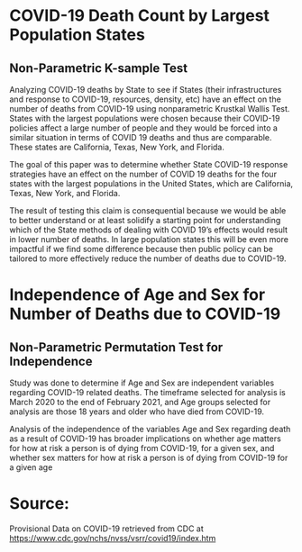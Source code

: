 # COVID-19 Death Count by Largest Population States
## Non-Parametric K-sample Test

Analyzing COVID-19 deaths by State to see if States (their infrastructures and response to COVID-19, resources, density, etc)
have an effect on the number of deaths from COVID-19 using nonparametric Krustkal Wallis Test. 
States with the largest populations were chosen because their COVID-19 policies affect a large number of people and
they would be forced into a similar situation in terms of COVID 19 deaths and thus are comparable. These
states are California, Texas, New York, and Florida. 

The goal of this paper was to determine whether State COVID-19 response strategies have an effect on the
number of COVID 19 deaths for the four states with the largest populations in the United States, which are
California, Texas, New York, and Florida.

The result of testing this claim is consequential because we would be able to better understand or at least solidify a starting point for understanding
which of the State methods of dealing with COVID 19’s effects would result in lower number of deaths. In large population
states this will be even more impactful if we find some difference because then public policy can be tailored
to more effectively reduce the number of deaths due to COVID-19.



# Independence of Age and Sex for Number of Deaths due to COVID-19

##  Non-Parametric Permutation Test for Independence


Study was done to determine if Age and Sex are independent variables regarding COVID-19 related deaths.
The timeframe selected for analysis is March 2020 to the end of February 2021, and Age groups selected for analysis
are those 18 years and older who have died from COVID-19.

Analysis of the independence of the variables Age and Sex regarding death as a result of COVID-19 has broader implications on whether age matters for how at risk a
person is of dying from COVID-19, for a given sex, and whether sex matters for how at risk a person is of
dying from COVID-19 for a given age
# Source:
Provisional Data on COVID-19 retrieved from CDC at https://www.cdc.gov/nchs/nvss/vsrr/covid19/index.htm
